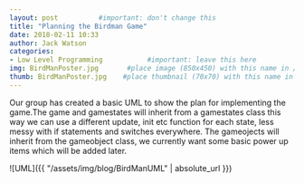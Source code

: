 ```yaml
---
layout: post          #important: don't change this
title: "Planning the Birdman Game"
date: 2018-02-11 10:33
author: Jack Watson
categories:
- Low Level Programming           #important: leave this here
img: BirdManPoster.jpg       #place image (850x450) with this name in /assets/img/blog/
thumb: BirdManPoster.jpg    #place thumbnail (70x70) with this name in /assets/img/blog/thumbs/
---
```


<!--more-->
Our group has created a basic UML to show the plan for implementing the game.The game and gamestates will inherit from a gamestates class
this way we can use a different update, init etc function for each state, less messy with if statements and switches everywhere. The gameojects
will inherit from the gameobject class, we currently want some basic power up items which will be added later.



![UML]({{ "/assets/img/blog/BirdManUML" | absolute_url }})

